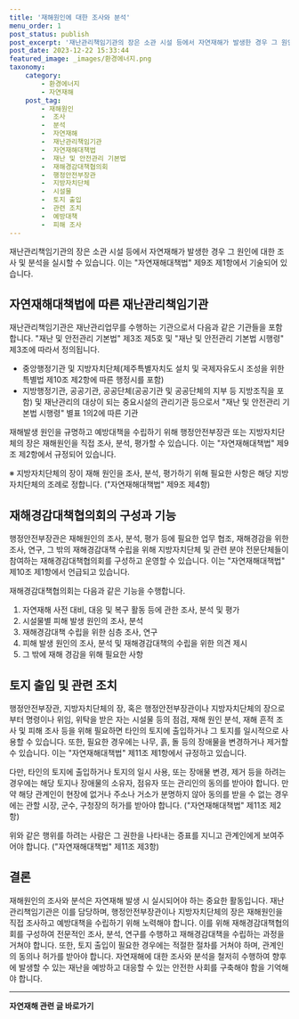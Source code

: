 ```yaml
---
title: '재해원인에 대한 조사와 분석'
menu_order: 1
post_status: publish
post_excerpt: '재난관리책임기관의 장은 소관 시설 등에서 자연재해가 발생한 경우 그 원인에 대한 조사 및 분석을 실시할 수 있습니다. 이는  자연재해대책법  제9조 제1항에서 기술되어 있습니다.'
post_date: 2023-12-22 15:33:44
featured_image: _images/환경에너지.png
taxonomy:
    category:
        - 환경에너지
        - 자연재해
    post_tag:
        - 재해원인
        -  조사
        -  분석
        -  자연재해
        -  재난관리책임기관
        -  자연재해대책법
        -  재난 및 안전관리 기본법
        -  재해경감대책협의회
        -  행정안전부장관
        -  지방자치단체
        -  시설물
        -  토지 출입
        -  관련 조치
        -  예방대책
        -  피해 조사
---
```



재난관리책임기관의 장은 소관 시설 등에서 자연재해가 발생한 경우 그 원인에 대한 조사 및 분석을 실시할 수 있습니다. 이는 "자연재해대책법" 제9조 제1항에서 기술되어 있습니다.

## 자연재해대책법에 따른 재난관리책임기관

재난관리책임기관은 재난관리업무를 수행하는 기관으로서 다음과 같은 기관들을 포함합니다. "재난 및 안전관리 기본법" 제3조 제5호 및 "재난 및 안전관리 기본법 시행령" 제3조에 따라서 정의됩니다.

- 중앙행정기관 및 지방자치단체(제주특별자치도 설치 및 국제자유도시 조성을 위한 특별법 제10조 제2항에 따른 행정시를 포함)
- 지방행정기관, 공공기관, 공공단체(공공기관 및 공공단체의 지부 등 지방조직을 포함) 및 재난관리의 대상이 되는 중요시설의 관리기관 등으로서 "재난 및 안전관리 기본법 시행령" 별표 1의2에 따른 기관

재해발생 원인을 규명하고 예방대책을 수립하기 위해 행정안전부장관 또는 지방자치단체의 장은 재해원인을 직접 조사, 분석, 평가할 수 있습니다. 이는 "자연재해대책법" 제9조 제2항에서 규정되어 있습니다.

※ 지방자치단체의 장이 재해 원인을 조사, 분석, 평가하기 위해 필요한 사항은 해당 지방자치단체의 조례로 정합니다. ("자연재해대책법" 제9조 제4항)

## 재해경감대책협의회의 구성과 기능

행정안전부장관은 재해원인의 조사, 분석, 평가 등에 필요한 업무 협조, 재해경감을 위한 조사, 연구, 그 밖의 재해경감대책 수립을 위해 지방자치단체 및 관련 분야 전문단체들이 참여하는 재해경감대책협의회를 구성하고 운영할 수 있습니다. 이는 "자연재해대책법" 제10조 제1항에서 언급되고 있습니다.

재해경감대책협의회는 다음과 같은 기능을 수행합니다.

1. 자연재해 사전 대비, 대응 및 복구 활동 등에 관한 조사, 분석 및 평가
2. 시설물별 피해 발생 원인의 조사, 분석
3. 재해경감대책 수립을 위한 심층 조사, 연구
4. 피해 발생 원인의 조사, 분석 및 재해경감대책의 수립을 위한 의견 제시
5. 그 밖에 재해 경감을 위해 필요한 사항

## 토지 출입 및 관련 조치

행정안전부장관, 지방자치단체의 장, 혹은 행정안전부장관이나 지방자치단체의 장으로부터 명령이나 위임, 위탁을 받은 자는 시설물 등의 점검, 재해 원인 분석, 재해 흔적 조사 및 피해 조사 등을 위해 필요하면 타인의 토지에 출입하거나 그 토지를 일시적으로 사용할 수 있습니다. 또한, 필요한 경우에는 나무, 흙, 돌 등의 장애물을 변경하거나 제거할 수 있습니다. 이는 "자연재해대책법" 제11조 제1항에서 규정하고 있습니다.

다만, 타인의 토지에 출입하거나 토지의 일시 사용, 또는 장애물 변경, 제거 등을 하려는 경우에는 해당 토지나 장애물의 소유자, 점유자 또는 관리인의 동의를 받아야 합니다. 만약 해당 관계인이 현장에 없거나 주소나 거소가 분명하지 않아 동의를 받을 수 없는 경우에는 관할 시장, 군수, 구청장의 허가를 받아야 합니다. ("자연재해대책법" 제11조 제2항)

위와 같은 행위를 하려는 사람은 그 권한을 나타내는 증표를 지니고 관계인에게 보여주어야 합니다. ("자연재해대책법" 제11조 제3항)

## 결론

재해원인의 조사와 분석은 자연재해 발생 시 실시되어야 하는 중요한 활동입니다. 재난관리책임기관은 이를 담당하며, 행정안전부장관이나 지방자치단체의 장은 재해원인을 직접 조사하고 예방대책을 수립하기 위해 노력해야 합니다. 이를 위해 재해경감대책협의회를 구성하여 전문적인 조사, 분석, 연구를 수행하고 재해경감대책을 수립하는 과정을 거쳐야 합니다. 또한, 토지 출입이 필요한 경우에는 적절한 절차를 거쳐야 하며, 관계인의 동의나 허가를 받아야 합니다. 자연재해에 대한 조사와 분석을 철저히 수행하여 향후에 발생할 수 있는 재난을 예방하고 대응할 수 있는 안전한 사회를 구축해야 함을 기억해야 합니다.
<!-- wp:separator -->
<hr class="wp-block-separator has-alpha-channel-opacity"/>
<!-- /wp:separator -->

<!-- wp:group {"backgroundColor":"base","layout":{"type":"constrained"}} -->
<div class="wp-block-group has-base-background-color has-background"><!-- wp:paragraph {"align":"center","fontSize":"medium"} -->
<p class="has-text-align-center has-large-font-size"><strong>자연재해 관련 글 바로가기</strong></p>
<!-- /wp:paragraph -->


<!-- wp:latest-posts
{"categories":[{"id":35076,"count":19,"description":"","link":"https://uknowlaw.com/category/%ec%9e%90%ec%97%b0%ec%9e%ac%ed%95%b4/","name":"자연재해","slug":"자연재해","taxonomy":"category","parent":0,"meta":[],"_links":{"self":[{"href":"https://uknowlaw.com/wp-json/wp/v2/categories/35076"}],"collection":[{"href":"https://uknowlaw.com/wp-json/wp/v2/categories"}],"about":[{"href":"https://uknowlaw.com/wp-json/wp/v2/taxonomies/category"}],"wp:post_type":[{"href":"https://uknowlaw.com/wp-json/wp/v2/posts?categories=35076"}],"curies":[{"name":"wp","href":"https://api.w.org/{rel}","templated":true}]}}],"postsToShow":100,"excerptLength":28,"postLayout":"grid","columns":2,"featuredImageAlign":"left","featuredImageSizeSlug":"large","fontSize":"small"} /--></div>
<!-- /wp:group -->